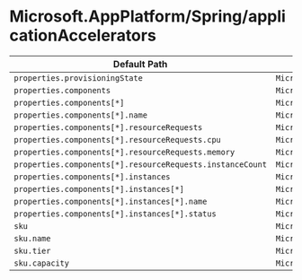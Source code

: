 # Microsoft.AppPlatform/Spring/applicationAccelerators

| Default Path | Alias |
|---|---|
| `properties.provisioningState` | `Microsoft.AppPlatform/Spring/applicationAccelerators/provisioningState` |
| `properties.components` | `Microsoft.AppPlatform/Spring/applicationAccelerators/components` |
| `properties.components[*]` | `Microsoft.AppPlatform/Spring/applicationAccelerators/components[*]` |
| `properties.components[*].name` | `Microsoft.AppPlatform/Spring/applicationAccelerators/components[*].name` |
| `properties.components[*].resourceRequests` | `Microsoft.AppPlatform/Spring/applicationAccelerators/components[*].resourceRequests` |
| `properties.components[*].resourceRequests.cpu` | `Microsoft.AppPlatform/Spring/applicationAccelerators/components[*].resourceRequests.cpu` |
| `properties.components[*].resourceRequests.memory` | `Microsoft.AppPlatform/Spring/applicationAccelerators/components[*].resourceRequests.memory` |
| `properties.components[*].resourceRequests.instanceCount` | `Microsoft.AppPlatform/Spring/applicationAccelerators/components[*].resourceRequests.instanceCount` |
| `properties.components[*].instances` | `Microsoft.AppPlatform/Spring/applicationAccelerators/components[*].instances` |
| `properties.components[*].instances[*]` | `Microsoft.AppPlatform/Spring/applicationAccelerators/components[*].instances[*]` |
| `properties.components[*].instances[*].name` | `Microsoft.AppPlatform/Spring/applicationAccelerators/components[*].instances[*].name` |
| `properties.components[*].instances[*].status` | `Microsoft.AppPlatform/Spring/applicationAccelerators/components[*].instances[*].status` |
| `sku` | `Microsoft.AppPlatform/Spring/applicationAccelerators/sku` |
| `sku.name` | `Microsoft.AppPlatform/Spring/applicationAccelerators/sku.name` |
| `sku.tier` | `Microsoft.AppPlatform/Spring/applicationAccelerators/sku.tier` |
| `sku.capacity` | `Microsoft.AppPlatform/Spring/applicationAccelerators/sku.capacity` |

